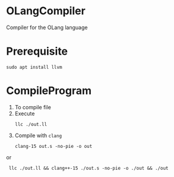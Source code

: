 # OLangCompiler
Compiler for the OLang language

# Prerequisite

```shell
sudo apt install llvm
```

# CompileProgram

1. To compile file
2. Execute
   ```shell
   llc ./out.ll
   ```
3. Compile with `clang`
   ```shell
   clang-15 out.s -no-pie -o out
   ```
   
or

```shell
 llc ./out.ll && clang++-15 ./out.s -no-pie -o ./out && ./out
```
